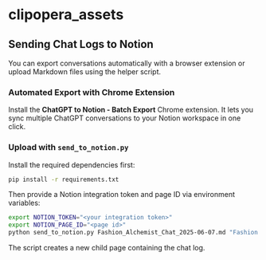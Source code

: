 # clipopera_assets

## Sending Chat Logs to Notion

You can export conversations automatically with a browser extension or upload Markdown files using the helper script.

### Automated Export with Chrome Extension

Install the **ChatGPT to Notion - Batch Export** Chrome extension. It lets you sync multiple ChatGPT conversations to your Notion workspace in one click.

### Upload with `send_to_notion.py`

Install the required dependencies first:

```bash
pip install -r requirements.txt
```

Then provide a Notion integration token and page ID via environment variables:

```bash
export NOTION_TOKEN="<your integration token>"
export NOTION_PAGE_ID="<page id>"
python send_to_notion.py Fashion_Alchemist_Chat_2025-06-07.md "Fashion Alchemist Chat"
```

The script creates a new child page containing the chat log.
